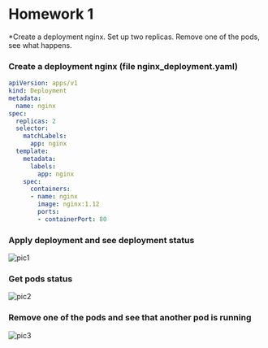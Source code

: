 # Homework 1
*Create a deployment nginx. Set up two replicas. Remove one of the pods, see what happens.
### Create a deployment nginx (file nginx_deployment.yaml)
```yaml
apiVersion: apps/v1
kind: Deployment
metadata:
  name: nginx
spec:
  replicas: 2
  selector:
    matchLabels:
      app: nginx
  template:
    metadata:
      labels:
        app: nginx
    spec:
      containers:
      - name: nginx
        image: nginx:1.12
        ports:
        - containerPort: 80
```
### Apply deployment and see deployment status
![pic1](https://github.com/haserge/kubernetes-homework/blob/main/homework1/1.JPG?raw=true)
### Get pods status
![pic2](https://github.com/haserge/kubernetes-homework/blob/main/homework1/2.JPG?raw=true)
### Remove one of the pods and see that another pod is running
![pic3](https://github.com/haserge/kubernetes-_homework/blob/main/homework1/3.JPG?raw=true)


